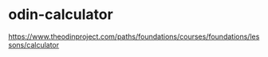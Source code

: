 # odin-calculator

https://www.theodinproject.com/paths/foundations/courses/foundations/lessons/calculator

